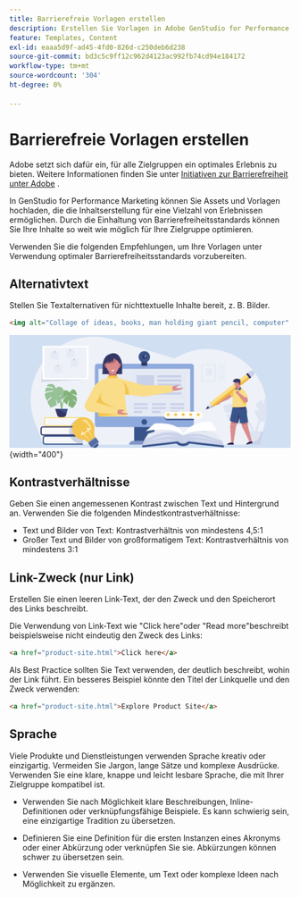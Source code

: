 ```yaml
---
title: Barrierefreie Vorlagen erstellen
description: Erstellen Sie Vorlagen in Adobe GenStudio for Performance Marketing, die mehr Zielgruppen erreichen und ein optimales Erlebnis bieten.
feature: Templates, Content
exl-id: eaaa5d9f-ad45-4fd0-826d-c250deb6d238
source-git-commit: bd3c5c9ff12c962d4123ac992fb74cd94e184172
workflow-type: tm+mt
source-wordcount: '304'
ht-degree: 0%

---
```


# Barrierefreie Vorlagen erstellen

Adobe setzt sich dafür ein, für alle Zielgruppen ein optimales Erlebnis zu bieten. Weitere Informationen finden Sie unter [Initiativen zur Barrierefreiheit unter Adobe](https://www.adobe.com/trust/accessibility/initiatives.html) .

In GenStudio for Performance Marketing können Sie Assets und Vorlagen hochladen, die die Inhaltserstellung für eine Vielzahl von Erlebnissen ermöglichen. Durch die Einhaltung von Barrierefreiheitsstandards können Sie Ihre Inhalte so weit wie möglich für Ihre Zielgruppe optimieren.

Verwenden Sie die folgenden Empfehlungen, um Ihre Vorlagen unter Verwendung optimaler Barrierefreiheitsstandards vorzubereiten.

## Alternativtext

Stellen Sie Textalternativen für nichttextuelle Inhalte bereit, z. B. Bilder.

```html
<img alt="Collage of ideas, books, man holding giant pencil, computer" src="card-create-assets.png">
```

![Collage von Ideen, Büchern, Mann mit einem riesigen Bleistift, Computer](../../assets/card-create-assets.png){width="400"}

## Kontrastverhältnisse

Geben Sie einen angemessenen Kontrast zwischen Text und Hintergrund an. Verwenden Sie die folgenden Mindestkontrastverhältnisse:

- Text und Bilder von Text: Kontrastverhältnis von mindestens 4,5:1
- Großer Text und Bilder von großformatigem Text: Kontrastverhältnis von mindestens 3:1

## Link-Zweck (nur Link)

Erstellen Sie einen leeren Link-Text, der den Zweck und den Speicherort des Links beschreibt.

Die Verwendung von Link-Text wie &quot;Click here&quot;oder &quot;Read more&quot;beschreibt beispielsweise nicht eindeutig den Zweck des Links:

```html
<a href="product-site.html">Click here</a>
```

Als Best Practice sollten Sie Text verwenden, der deutlich beschreibt, wohin der Link führt. Ein besseres Beispiel könnte den Titel der Linkquelle und den Zweck verwenden:

```html
<a href="product-site.html">Explore Product Site</a>
```

## Sprache

Viele Produkte und Dienstleistungen verwenden Sprache kreativ oder einzigartig. Vermeiden Sie Jargon, lange Sätze und komplexe Ausdrücke. Verwenden Sie eine klare, knappe und leicht lesbare Sprache, die mit Ihrer Zielgruppe kompatibel ist.

- Verwenden Sie nach Möglichkeit klare Beschreibungen, Inline-Definitionen oder verknüpfungsfähige Beispiele. Es kann schwierig sein, eine einzigartige Tradition zu übersetzen.

- Definieren Sie eine Definition für die ersten Instanzen eines Akronyms oder einer Abkürzung oder verknüpfen Sie sie. Abkürzungen können schwer zu übersetzen sein.

- Verwenden Sie visuelle Elemente, um Text oder komplexe Ideen nach Möglichkeit zu ergänzen.
